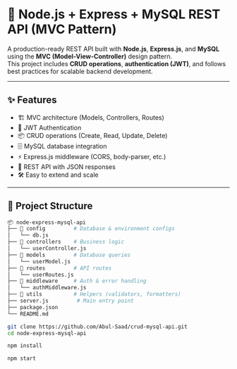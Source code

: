 # 🚀 Node.js + Express + MySQL REST API (MVC Pattern)

A production-ready REST API built with **Node.js**, **Express.js**, and **MySQL** using the **MVC (Model-View-Controller)** design pattern.  
This project includes **CRUD operations**, **authentication (JWT)**, and follows best practices for scalable backend development.

---

## ✨ Features

- 🏗️ MVC architecture (Models, Controllers, Routes)
- 🔐 JWT Authentication
- 📦 CRUD operations (Create, Read, Update, Delete)
- 🗄️ MySQL database integration
- ⚡ Express.js middleware (CORS, body-parser, etc.)
- 📑 REST API with JSON responses
- 🛠️ Easy to extend and scale

---

## 📂 Project Structure

```bash
📦 node-express-mysql-api
├── 📁 config         # Database & environment configs
│   └── db.js
├── 📁 controllers    # Business logic
│   └── userController.js
├── 📁 models         # Database queries
│   └── userModel.js
├── 📁 routes         # API routes
│   └── userRoutes.js
├── 📁 middleware     # Auth & error handling
│   └── authMiddleware.js
├── 📁 utils          # Helpers (validators, formatters)
├── server.js         # Main entry point
├── package.json
└── README.md

git clone https://github.com/Abul-Saad/crud-mysql-api.git
cd node-express-mysql-api

npm install

npm start
